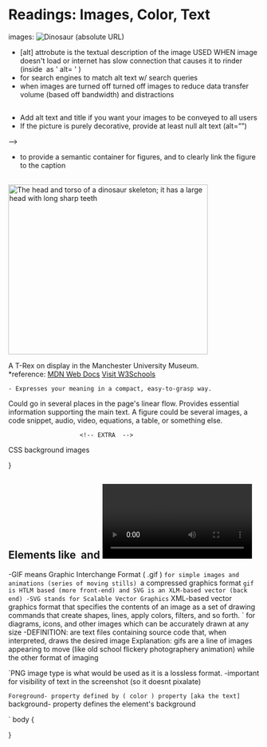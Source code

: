 # Readings: Images, Color, Text
images: 
  <img src="https://www.example.com/images/dinosaur.jpg" alt="Dinosaur" /> (absolute URL)

<!-- What is a real world use case for the alt attribute being used in a website? -->
- [alt] attrobute is the textual description of the image USED WHEN image doesn't load or internet has slow connection that causes it to rinder (inside <img > as ' alt= ' )
- for search engines to match alt text w/ search queries
- when images are turned off turned off images to reduce data transfer volume (based off bandwidth) and distractions

## <!-- How can you improve accessibility of images in an HTML document? -->
- Add alt text and title if you want your images to be conveyed to all users
- If the picture is purely decorative, provide at least null alt text (alt=””)

<!-- Provide an example of when the figure element would be useful in an HTML document.--> -->
- to provide a semantic container for figures, and to clearly link the figure to the caption 
## <figure>
  <img
    src="images/dinosaur.jpg"
    alt="The head and torso of a dinosaur skeleton;
            it has a large head with long sharp teeth"
    width="400"
    height="341" />

  <figcaption>
    A T-Rex on display in the Manchester University Museum.
  </figcaption>
</figure>
*reference: <a href=" https://developer.mozilla.org/en-US/docs/Learn/HTML/Multimedia_and_embedding/Images_in_HTML>">MDN Web Docs</a>
<a href="https://www.w3schools.com">Visit W3Schools</a>

<!-- Describe the difference between a gif image and an svg image, pretend you are explaining to an elder in your community. -->
    - Expresses your meaning in a compact, easy-to-grasp way.
Could go in several places in the page's linear flow.
Provides essential information supporting the main text.
A figure could be several images, a code snippet, audio, video, equations, a table, or something else.

                        <!-- EXTRA  --> 
CSS background images
<p  {
  background-img: url("images/dinasour.jpg"); 

}
## Elements like <img> and <video> are sometimes referred to as replaced elements. This is because the element's content and size are defined by an external resource (like an image or video file), not by the contents of the element itself. 

<!-- Describe the difference between a GIF image and an SVG image, pretend you are explaining to an elder in your community. -->
  -GIF means Graphic Interchange Format ( .gif )
      `for simple images and animations (series of moving stills)
      `a compressed graphics format
` gif is HTLM based (more front-end) and SVG is an XLM-based vector (back end)
  -SVG stands for Scalable Vector Graphics
      ` XML-based vector graphics format that specifies the contents of an image as a set of drawing commands that create shapes, lines, apply colors, filters, and so forth.
      ` for diagrams, icons, and other images which can be accurately drawn at any size
  -DEFINITION: are text files containing source code that, when interpreted, draws the desired image
  Explanation: gifs are a line of images appearing to move (like old school flickery photographery animation) while the other format of imaging 

<!-- What image type would you use to display a screenshot on your website and why? -->
`PNG image type is what would be used as it is a lossless format.
  -important for visibility of text in the screenshot (so it doesnt pixalate)

<!-- Describe the difference between foreground and background colors of an HTML element, pretend you are talking to someone with no technical knowledge. -->
`Foreground- property defined by ( color ) property [aka the text]
`background- property defines the element's background

<!-- Your friend asks you to give his colorless blog website a touch up. How would you use color to give his blog some character? -->
` body { 

}

<!-- Learning 05 -->
<!-- I learned about the alt tribute and its contribution to allowing different style of users read and comprehend a site -->
